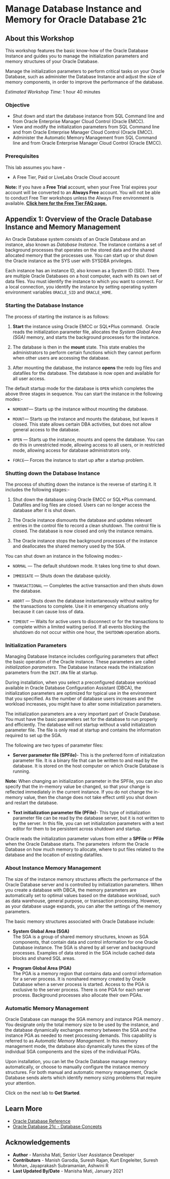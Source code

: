 # Manage Database Instance and Memory for Oracle Database 21c

## About this Workshop

This workshop features the basic know-how of the Oracle Database Instance and guides you to manage the initialization parameters and memory structures of your Oracle Database.  

Manage the initialization parameters to perform critical tasks on your Oracle Database, such as administer the Database Instance and adjust the size of memory components, in order to improve the performance of the database.

*Estimated Workshop Time:* 1 hour 40 minutes

### Objective

- Shut down and start the database instance from SQL Command line and from Oracle Enterprise Manager Cloud Control (Oracle EMCC).
- View and modify the initialization parameters from SQL Command line and from Oracle Enterprise Manager Cloud Control (Oracle EMCC).
- Administer the Automatic Memory Management from SQL Command line and from Oracle Enterprise Manager Cloud Control (Oracle EMCC).

### Prerequisites  

This lab assumes you have -
- A Free Tier, Paid or LiveLabs Oracle Cloud account

**Note:** If you have a **Free Trial** account, when your Free Trial expires your account will be converted to an **Always Free** account. You will not be able to conduct Free Tier workshops unless the Always Free environment is available. [**Click here for the Free Tier FAQ page.**](https://www.oracle.com/cloud/free/faq.html)

## Appendix 1: Overview of the Oracle Database Instance and Memory Management

An Oracle Database system consists of an Oracle Database and an instance, also known as *Database Instance*. The instance contains a set of background processes that operates on the stored data and the shared allocated memory that the processes use. You can start up or shut down the Oracle instance as the SYS user with SYSDBA privileges.

Each instance has an instance ID, also known as a System ID (SID). There are multiple Oracle Databases on a host computer, each with its own set of data files. You must identify the instance to which you want to connect. For a local connection, you identify the instance by setting operating system environment variables `ORACLE_SID` and `ORACLE_HOME`.  

### Starting the Database Instance

The process of starting the instance is as follows:

1.  **Start** the instance using Oracle EMCC or SQL*Plus command.  Oracle reads the initialization parameter file, allocates the *System Global Area (SGA)* memory, and starts the background processes for the instance.  

2.  The database is then in the **mount** state. This state enables the administrators to perform certain functions which they cannot perform when other users are accessing the database.  

3.  After mounting the database, the instance **opens** the redo log files and datafiles for the database. The database is now open and available for all user access.

The default startup mode for the database is `OPEN` which completes the above three stages in sequence. You can start the instance in the following modes:-

-   `NOMOUNT`— Starts up the instance without mounting the database.   

-   `MOUNT`— Starts up the instance and mounts the database, but leaves it closed. This state allows certain DBA activities, but does not allow general access to the database.  

-   `OPEN` — Starts up the instance, mounts and opens the database. You can do this in unrestricted mode, allowing access to all users, or in restricted mode, allowing access for database administrators only.  

-   `FORCE`— Forces the instance to start up after a startup problem.

### Shutting down the Database Instance

The process of shutting down the instance is the reverse of starting it. It includes the following stages:-

1.  Shut down the database using Oracle EMCC or SQL*Plus command. Datafiles and log files are closed. Users can no longer access the database after it is shut down.  

2.  The Oracle instance dismounts the database and updates relevant entries in the control file to record a clean shutdown. The control file is closed. The database is now closed and only the instance remains.  

3.  The Oracle instance stops the background processes of the instance and deallocates the shared memory used by the SGA.

You can shut down an instance in the following modes:-

-   `NORMAL` — The default shutdown mode. It takes long time to shut down.  

-   `IMMEDIATE` — Shuts down the database quickly. 

-   `TRANSACTIONAL` — Completes the active transaction and then shuts down the database.  

-   `ABORT` — Shuts down the database instantaneously without waiting for the transactions to complete. Use it in emergency situations only because it can cause loss of data.  

-   `TIMEOUT` — Waits for active users to disconnect or for the transactions to complete within a limited waiting period. If all events blocking the shutdown do not occur within one hour, the `SHUTDOWN` operation aborts.

### Initialization Parameters

Managing Database Instance includes configuring parameters that affect the basic operation of the Oracle instance. These parameters are called *initialization parameters*. The Database Instance reads the initialization parameters from the `INIT.ORA` file at startup.

During installation, when you select a preconfigured database workload available in Oracle Database Configuration Assistant (DBCA), the initialization parameters are optimized for typical use in the environment that you specified. As the number of database users increases and the workload increases, you might have to alter some initialization parameters.  

The initialization parameters are a very important part of Oracle Database. You must have the basic parameters set for the database to run properly and efficiently. The database will not startup without a valid initialization parameter file. The file is only read at startup and contains the information required to set up the SGA.

The following are two types of parameter files:

-   **Server parameter file (SPFile)**- This is the preferred form of initialization parameter file. It is a binary file that can be written to and read by the database. It is stored on the host computer on which Oracle Database is running.

**Note:** When changing an initialization parameter in the SPFile, you can also specify that the in-memory value be changed, so that your change is reflected immediately in the current instance. If you do not change the in-memory value, then the change does not take effect until you shut down and restart the database.

-   **Text initialization parameter file (PFile)**- This type of initialization parameter file can be read by the database server, but it is not written to by the server. In this file, you can set initialization parameters with a text editor for them to be persistent across shutdown and startup.

Oracle reads the initialization parameter values from either a **SPFile** or **PFile** when the Oracle Database starts. The parameters  inform the Oracle Database on how much memory to allocate, where to put files related to the database and the location of existing datafiles.

### About Instance Memory Management

The size of the instance memory structures affects the performance of the Oracle Database server and is controlled by initialization parameters. When you create a database with DBCA, the memory parameters are automatically set to optimal values based on the database workload, such as data warehouse, general purpose, or transaction processing. However, as your database usage expands, you can alter the settings of the memory parameters.  

The basic memory structures associated with Oracle Database include:

-   **System Global Area (SGA)**  
    The SGA is a group of shared memory structures, known as SGA components, that contain data and control information for one Oracle Database instance. The SGA is shared by all server and background processes. Examples of data stored in the SGA include cached data blocks and shared SQL areas.  

-   **Program Global Area (PGA)**  
    The PGA is a memory region that contains data and control information for a server process. It is nonshared memory created by Oracle Database when a server process is started. Access to the PGA is exclusive to the server process. There is one PGA for each server process. Background processes also allocate their own PGAs. 

### Automatic Memory Management

Oracle Database can manage the SGA memory and instance PGA memory . You designate only the total memory size to be used by the instance, and the database dynamically exchanges memory between the SGA and the instance PGA as needed to meet processing demands. This capability is referred to as *Automatic Memory Management*. In this memory management mode, the database also dynamically tunes the sizes of the individual SGA components and the sizes of the individual PGAs.  

Upon installation, you can let the Oracle Database manage memory  automatically, or choose to manually configure the instance memory structures. For both manual and automatic memory management, Oracle Database sends alerts which identify memory sizing problems that require your attention.  

Click on the next lab to **Get Started**.

## Learn More

-   [Oracle Database Reference](https://docs.oracle.com/en/database/oracle/oracle-database/21/refrn/basic-initialization-parameters.html)
-   [Oracle Database 21c - Database Concepts](https://docs.oracle.com/en/database/oracle/oracle-database/21/cncpt/index.html)

## Acknowledgements

- **Author** - Manisha Mati, Senior User Assistance Developer
- **Contributors** - Manish Garodia, Suresh Rajan, Kurt Engeleiter, Suresh Mohan, Jayaprakash Subramanian, Ashwini R
- **Last Updated By/Date** - Manisha Mati, January 2021
